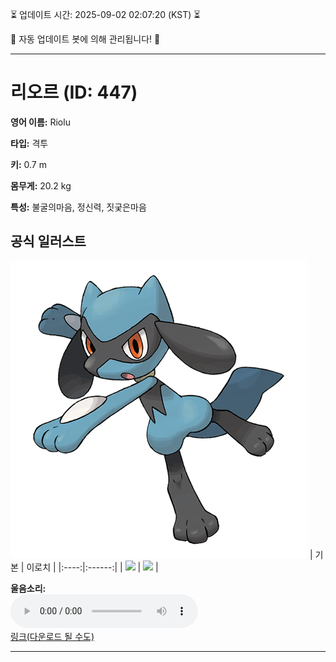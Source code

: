 
⏳ 업데이트 시간: 2025-09-02 02:07:20 (KST) ⏳

🤖 자동 업데이트 봇에 의해 관리됩니다! 🤖

---

# 리오르 (ID: 447)
**영어 이름:** Riolu

**타입:** 격투

**키:** 0.7 m

**몸무게:** 20.2 kg

**특성:** 불굴의마음, 정신력, 짓궂은마음

## 공식 일러스트
![](https://raw.githubusercontent.com/PokeAPI/sprites/master/sprites/pokemon/other/official-artwork/447.png)
| 기본 | 이로치 |
|:----:|:------:|
| <img src="http://play.pokemonshowdown.com/sprites/ani/riolu.gif" width="200"> | <img src="http://play.pokemonshowdown.com/sprites/ani-shiny/riolu.gif" width="200"> |

**울음소리:**<br><audio controls src="https://raw.githubusercontent.com/PokeAPI/cries/main/cries/pokemon/latest/447.ogg"></audio><br> [링크(다운로드 될 수도)](https://raw.githubusercontent.com/PokeAPI/cries/main/cries/pokemon/latest/447.ogg)


---
